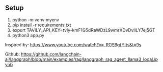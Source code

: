 
## Setup

1. python -m venv myenv
2. pip install -r requirements.txt
3. export TAVILY_API_KEY=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
4. python3 app.py



Inspired by:  https://www.youtube.com/watch?v=-ROS6gfYIts&t=9s

Github:
https://github.com/langchain-ai/langgraph/blob/main/examples/rag/langgraph_rag_agent_llama3_local.ipynb

